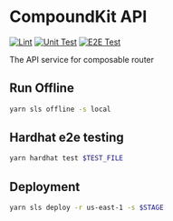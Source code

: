 # CompoundKit API

[![Lint](https://github.com/dinngo/compound-kit-api/actions/workflows/lint.yml/badge.svg)](https://github.com/dinngo/compound-kit-api/actions/workflows/lint.yml)
[![Unit Test](https://github.com/dinngo/compound-kit-api/actions/workflows/unit-test.yml/badge.svg)](https://github.com/dinngo/compound-kit-api/actions/workflows/unit-test.yml)
[![E2E Test](https://github.com/dinngo/compound-kit-api/actions/workflows/e2e-test.yml/badge.svg)](https://github.com/dinngo/compound-kit-api/actions/workflows/e2e-test.yml)

The API service for composable router

## Run Offline

```sh
yarn sls offline -s local
```

## Hardhat e2e testing

```sh
yarn hardhat test $TEST_FILE
```

## Deployment

```sh
yarn sls deploy -r us-east-1 -s $STAGE
```
